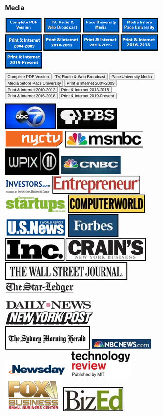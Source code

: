 ## Media
[![Complete PDF Version](images/completepdfversion.png)](files/BruceBachenheimerMediaQuotes.pdf)
[![TV, Radio & Web Broadcast](images/tvradio.png)](media_tvradioweb.html)
[![Pace University Media](images/paceuniversitymedia.png)](media_paceuniversitymedia.html)
[![Media before Pace University](images/mediabeforepaceuniversity.png)](media_beforepaceuniversity.html)
[![Print & Internet 2004-2009](images/printinternet2004-2009.png)](media_printandinternet2004-2009.html)
[![Print & Internet 2010-2012](images/printinternet2010-2012.png)](media_printandinternet2010-2012.html)
[![Print & Internet 2013-2015](images/printinternet2013-2015.png)](media_printandinternet2013-2015.html)
[![Print & Internet 2016-2018](images/printinternet2016-2018.png)](media_printandinternet2016-2018.html)
[![Print & Internet 2019-Present](images/printinternet2019-present.png)](media_printandinternet2019-2021.html)

<style type="text/css" media="screen">
.button {
  background-color: #008CBA; 
  border: 2px solid #008CBA;
  border-radius: 12px;
  color: white;
  padding: 15px 32px;
  text-align: center;
  text-decoration: none;
  transition-duration: 0.4s;
  display: inline-block;
  font-size: 16px;
}
.button:hover {
  background-color: white;
  color: #008CBA;
}
/* Add style rules here */

</style>
<a href='files/BruceBachenheimerMediaQuotes.pdf'><button type='button'>Complete PDF Version</button></a>
<a href='media_tvradioweb.html'><button type='button'>TV, Radio & Web Broadcast</button></a>
<a href='media_paceuniversitymedia.html'><button type='button'>Pace University Media</button></a>
<a href='media_beforepaceuniversity.html'><button type='button'>Media before Pace University</button></a>
<a href='media_printandinternet2004-2009.html'><button type='button'>Print & Internet 2004-2009</button></a>
<a href='media_printandinternet2010-2012.html'><button type='button'>Print & Internet 2010-2012</button></a>
<a href='media_printandinternet2013-2015.html'><button type='button'>Print & Internet 2013-2015</button></a>
<a href='media_printandinternet2016-2018.html'><button type='button'>Print & Internet 2016-2018</button></a>
<a href='media_printandinternet2019-2021.html'><button type='button'>Print & Internet 2019-Present</button></a>


[![ABC News](images/abc.jpg)](http://bit.ly/HA_48) [![PBS](images/pbs.jpg)](http://bit.ly/SciTech_Now) [![NYCTV](images/nyctv.png)](http://www.lawline.com/)
[![MSNBC](images/msnbc.jpg)](https://www.openforum.com/videos/business-answers-software-development-back-up-services/) [![WPIX](images/wpix.jpg)](http://bit.ly/WWR_BB) [![CNBC](images/cnbc.png)](http://www.cnbc.com/id/101313179/page/6)
[![INVESTORS](images/investors.png)](http://www.investors.com/NewsAndAnalysis/Article.aspx?id=527894&Ntt) [![Entrepreneur](images/entrepreneur.jpg)](http://www.entrepreneur.com/article/228625) [![Startups](images/startups.png)](http://mobileservices.texterity.com/entrepreneursstartups/summer2012/?lm=1338884732000&pg=28#pg28)
[![ComputerWorld](images/computerworld.jpg)](http://www.computerworld.com/s/article/9242833/Obamacare_could_help_fuel_a_tech_start_up_boom) [![U.S News](images/usnews.png)](http://money.usnews.com/money/blogs/outside-voices-careers/2013/09/03/3-smart-ways-to-earn-business-credentials-without-an-mba) [![Forbes](images/forbes.jpg)](http://www.forbes.com/pictures/lml45eeimg/bruce-bachenheimer-man-of-mystery/)
[![Inc](images/inc.jpg)](http://www.inc.com/magazine/201402/elaine-pofeldt/starting-a-company-without-a-partner.html) [![Crains](images/crains.jpg)](http://www.crainsnewyork.com/article/20110927/SMALLBIZ/110929906)
[![The Wall Street Journal](images/thewallstreetjournal.jpg)](http://online.wsj.com/news/articles/SB10001424127887323623304579054622258666900) [![The Star Ledger](images/thestarledger.png)](http://www.nj.com/business/index.ssf/2011/01/mentors_offer_unique_career_su.html)
[![Daily News](images/dailynews.png)](http://pressroom.blogs.pace.edu/2012/02/07/new-york-daily-news-your-money-bouncing-back-laid-off-nyers-get-fresh-start-wth-home-businesses/) [![New York Post](images/newyorkpost.png)](http://nypost.com/2010/08/16/app-stars/)
[![The Sydney Morning Herald](images/thesydneymorningherald.jpg)](http://www.smh.com.au/it-pro/its-the-technology-stupid-20120824-24rc8.html) [![NBC News](images/nbcnews.png)](http://www.nbcnews.com/id/47995175/ns/business-small_business/t/steps-successful-business-launch/#.UlGcIYbkvh4) [![Newsday](images/newsday.png)](http://www.newsday.com/news/money-fix-crowdfunding-for-investors-1.6496386)
[![Technology review](images/technologyreview.png)](http://www.technologyreview.com/business/39826/) [![FOX Business](images/foxbusiness.png)](http://smallbusiness.foxbusiness.com/biz-on-main/2010/12/08/win-over-investors-in-3-minutes-or-less/) [![BizEd](images/bized.jpg)](http://www.bizedmagazine.com/features/articles/idea-central.asp)
